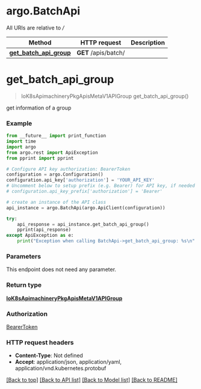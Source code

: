 # argo.BatchApi

All URIs are relative to */*

Method | HTTP request | Description
------------- | ------------- | -------------
[**get_batch_api_group**](BatchApi.md#get_batch_api_group) | **GET** /apis/batch/ | 

# **get_batch_api_group**
> IoK8sApimachineryPkgApisMetaV1APIGroup get_batch_api_group()



get information of a group

### Example
```python
from __future__ import print_function
import time
import argo
from argo.rest import ApiException
from pprint import pprint

# Configure API key authorization: BearerToken
configuration = argo.Configuration()
configuration.api_key['authorization'] = 'YOUR_API_KEY'
# Uncomment below to setup prefix (e.g. Bearer) for API key, if needed
# configuration.api_key_prefix['authorization'] = 'Bearer'

# create an instance of the API class
api_instance = argo.BatchApi(argo.ApiClient(configuration))

try:
    api_response = api_instance.get_batch_api_group()
    pprint(api_response)
except ApiException as e:
    print("Exception when calling BatchApi->get_batch_api_group: %s\n" % e)
```

### Parameters
This endpoint does not need any parameter.

### Return type

[**IoK8sApimachineryPkgApisMetaV1APIGroup**](IoK8sApimachineryPkgApisMetaV1APIGroup.md)

### Authorization

[BearerToken](../README.md#BearerToken)

### HTTP request headers

 - **Content-Type**: Not defined
 - **Accept**: application/json, application/yaml, application/vnd.kubernetes.protobuf

[[Back to top]](#) [[Back to API list]](../README.md#documentation-for-api-endpoints) [[Back to Model list]](../README.md#documentation-for-models) [[Back to README]](../README.md)

